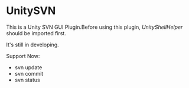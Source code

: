 # UnitySVN
 This is a Unity SVN GUI Plugin.Before using this plugin, *UnityShellHelper* should be imported first.
 
 It's still in developing.


Support Now:
-  svn update
-  svn commit
-  svn status
